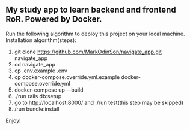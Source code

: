 My study app to learn backend and frontend RoR. Powered by Docker.
-----
Run the following algorithm to deploy this project on your local machine.
Installation algorithm(steps):
1. git clone https://github.com/MarkOdinSon/navigate_app.git navigate_app
2. cd navigate_app
3. cp .env.example .env
4. cp docker-compose.override.yml.example docker-compose.override.yml
5. docker-compose up --build
6. ./run rails db:setup
7. go to http://localhost:8000/ and ./run test(this step may be skipped)
8. /run bundle:install

Enjoy!
